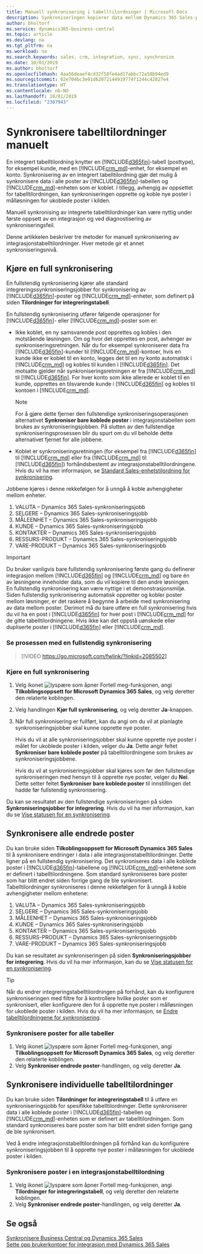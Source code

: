 ```yaml
---
title: Manuell synkronisering i tabelltilordninger | Microsoft Docs
description: Synkroniseringen kopierer data mellom Dynamics 365 Sales-poster og Business Central for å holde begge systemene oppdatert.
author: bholtorf
ms.service: dynamics365-business-central
ms.topic: article
ms.devlang: na
ms.tgt_pltfrm: na
ms.workload: na
ms.search.keywords: sales, crm, integration, sync, synchronize
ms.date: 10/01/2019
ms.author: bholtorf
ms.openlocfilehash: 4aa56deaef4cd32f58fe4ad17abbc72a58b94ed9
ms.sourcegitcommit: 02e704bc3e01d62072144919774f1244c42827e4
ms.translationtype: HT
ms.contentlocale: nb-NO
ms.lasthandoff: 10/01/2019
ms.locfileid: "2307943"
---
```

# <a name="manually-synchronize-table-mappings"></a>Synkronisere tabelltilordninger manuelt
En integrert tabelltilordning knytter en [!INCLUDE[d365fin](includes/d365fin_md.md)]-tabell (posttype), for eksempel kunde, med en [!INCLUDE[crm_md](includes/crm_md.md)]-enhet, for eksempel en konto. Synkronisering av en integrert tabelltilordning gjør det mulig å synkronisere data i alle poster av [!INCLUDE[d365fin](includes/d365fin_md.md)]-tabellen og [!INCLUDE[crm_md](includes/crm_md.md)]-enheten som er koblet. I tillegg, avhengig av oppsettet for tabelltilordningen, kan synkroniseringen opprette og koble nye poster i målløsningen for ukoblede poster i kilden.  

Manuell synkronising av integrerte tabelltilordninger kan være nyttig under første oppsett av en integrasjon og ved diagnostisering av synkroniseringsfeil.  

Denne artikkelen beskriver tre metoder for manuell synkronisering av integrasjonstabelltilordninger. Hver metode gir et annet synkroniseringsnivå.

## <a name="run-a-full-synchronization"></a>Kjøre en full synkronisering
En fullstendig synkronisering kjører alle standard integreringssynkroniseringsjobber for synkronisering av [!INCLUDE[d365fin](includes/d365fin_md.md)]-poster og [!INCLUDE[crm_md](includes/crm_md.md)]-enheter, som definert på siden **Tilordninger for integreringstabell**. 

En fullstendig synkronisering utfører følgende operasjoner for [!INCLUDE[d365fin](includes/d365fin_md.md)]- eller [!INCLUDE[crm_md](includes/crm_md.md)]-poster som er:

* Ikke koblet, en ny samsvarende post opprettes og kobles i den motstående løsningen.
Om og hvor det opprettes en post, avhenger av synkroniseringsretningen. Når du for eksempel synkroniserer data fra [!INCLUDE[d365fin](includes/d365fin_md.md)]-kunder til [!INCLUDE[crm_md](includes/crm_md.md)]-kontoer, hvis en kunde ikke er koblet til en konto, legges det til en ny konto automatisk i [!INCLUDE[crm_md](includes/crm_md.md)] og kobles til kunden i [!INCLUDE[d365fin](includes/d365fin_md.md)]. Det motsatte gjelder når synkroniseringsretningen er fra [!INCLUDE[crm_md](includes/crm_md.md)] til [!INCLUDE[d365fin](includes/d365fin_md.md)]. For hver konto som ikke allerede er koblet til en kunde, opprettes en tilsvarende kunde i [!INCLUDE[d365fin](includes/d365fin_md.md)] og kobles til kontoen i [!INCLUDE[crm_md](includes/crm_md.md)].  

     > [!NOTE]  
     >  For å gjøre dette fjerner den fullstendige synkroniseringsoperasjonen alternativet **Synkroniser bare koblede poster** i integrasjonstabellen som brukes av synkroniseringsjobben. På slutten av den fullstendige synkroniseringsprosessen blir du spurt om du vil beholde dette alternativet fjernet for alle jobbene.  

* Koblet er synkroniseringsretningen (for eksempel fra [!INCLUDE[d365fin](includes/d365fin_md.md)] til [!INCLUDE[crm_md](includes/crm_md.md)] eller fra [!INCLUDE[crm_md](includes/crm_md.md)] til [!INCLUDE[d365fin](includes/d365fin_md.md)]) forhåndsbestemt av integrasjonstabelltilordningene. Hvis du vil ha mer informasjon, se [Standard Sales-enhetstilordning for synkronisering](admin-synchronizing-business-central-and-sales.md#standard-sales-entity-mapping-for-synchronization).  

Jobbene kjøres i denne rekkefølgen for å unngå å koble avhengigheter mellom enheter.  

1.  VALUTA – Dynamics 365 Sales-synkroniseringsjobb  
2.  SELGERE – Dynamics 365 Sales-synkroniseringsjobb  
3.  MÅLEENHET – Dynamics 365 Sales-synkroniseringsjobb  
4.  KUNDE – Dynamics 365 Sales-synkroniseringsjobb  
5.  KONTAKTER – Dynamics 365 Sales-synkroniseringsjobb  
6.  RESSURS-PRODUKT – Dynamics 365 Sales-synkroniseringsjobb  
7.  VARE-PRODUKT – Dynamics 365 Sales-synkroniseringsjobb  

> [!IMPORTANT]  
>  Du bruker vanligvis bare fullstendig synkronisering første gang du definerer integrasjon mellom [!INCLUDE[d365fin](includes/d365fin_md.md)] og [!INCLUDE[crm_md](includes/crm_md.md)] og bare én av løsningene inneholder data, som du vil kopiere til den andre løsningen. En fullstendig synkronisering kan være nyttige i et demonstrasjonsmiljø. Siden fullstendig synkronisering automatisk oppretter og kobler poster mellom løsninger, er det raskere å begynne å arbeide med synkronisering av data mellom poster. Derimot må du bare utføre en full synkronisering hvis du vil ha en post i [!INCLUDE[d365fin](includes/d365fin_md.md)] for hver post i [!INCLUDE[crm_md](includes/crm_md.md)] for de gitte tabelltilordningene. Hvis ikke kan det oppstå uønskede eller dupliserte poster i [!INCLUDE[d365fin](includes/d365fin_md.md)] eller [!INCLUDE[crm_md](includes/crm_md.md)].  

### <a name="see-the-process-for-a-full-synchronization"></a>Se prosessen med en fullstendig synkronisering
> [!VIDEO https://go.microsoft.com/fwlink/?linkid=2085502]

### <a name="to-run-a-full-synchronization"></a>Kjøre en full synkronisering  
1.  Velg ikonet ![lyspære som åpner Fortell meg-funksjonen](media/ui-search/search_small.png "Fortell hva du vil gjøre"), angi **Tilkoblingsoppsett for Microsoft Dynamics 365 Sales**, og velg deretter den relaterte koblingen.
2.  Velg handlingen **Kjør full synkronisering**, og velg deretter **Ja**-knappen.  
3.  Når full synkronisering er fullført, kan du angi om du vil at planlagte synkroniseringsjobber skal kunne opprette nye poster.  

    Hvis du vil at alle synkroniseringsjobber skal kunne opprette nye poster i målet for ukoblede poster i kilden, velger du **Ja**. Dette angir feltet **Synkroniser bare koblede poster** på tabelltilordningene som brukes av synkroniseringsjobbene.  

    Hvis du vil at synkroniseringsjobber skal kjøres som før den fullstendige synkroniseringen med hensyn til å opprette nye poster, velger du **Nei**. Dette setter feltet **Synkroniser bare koblede poster** til innstillingen det hadde før fullstendig synkronisering.  

Du kan se resultatet av den fullstendige synkroniseringen på siden **Synkroniseringsjobber for integrering**. Hvis du vil ha mer informasjon, kan du se [Vise statusen for en synkronisering](admin-how-to-view-synchronization-status.md).  

## <a name="synchronizing-all-modified-records"></a>Synkronisere alle endrede poster
Du kan bruke siden **Tilkoblingsoppsett for Microsoft Dynamics 365 Sales** til å synkronisere endringer i data i alle integrasjonstabelltilordninger. Dette ligner på en fullstendig synkronisering. Det synkroniseres data i alle koblede poster i [!INCLUDE[d365fin](includes/d365fin_md.md)]-tabellene og [!INCLUDE[crm_md](includes/crm_md.md)]-enhetene som er definert i tabelltilordningene. Som standard synkroniseres bare poster som har blitt endret siden forrige gang de ble synkronisert. Tabelltilordninger synkroniseres i denne rekkefølgen for å unngå å koble avhengigheter mellom enhetene:  

1.  VALUTA – Dynamics 365 Sales-synkroniseringsjobb  
2.  SELGERE – Dynamics 365 Sales-synkroniseringsjobb  
3.  MÅLEENHET – Dynamics 365 Sales-synkroniseringsjobb  
4.  KUNDE – Dynamics 365 Sales-synkroniseringsjobb  
5.  KONTAKTER – Dynamics 365 Sales-synkroniseringsjobb  
6.  RESSURS-PRODUKT – Dynamics 365 Sales-synkroniseringsjobb  
7.  VARE-PRODUKT – Dynamics 365 Sales-synkroniseringsjobb  

Du kan se resultatet av synkroniseringen på siden **Synkroniseringsjobber for integrering**. Hvis du vil ha mer informasjon, kan du se [Vise statusen for en synkronisering](admin-how-to-view-synchronization-status.md).  

> [!TIP]  
>  Når du endrer integreringstabelltilordningen på forhånd, kan du konfigurere synkroniseringen med filtre for å kontrollere hvilke poster som er synkronisert, eller konfigurere den for å opprette nye poster i målløsningen for ukoblede poster i kilden. Hvis du vil ha mer informasjon, se [Endre tabelltilordningene for synkronisering](admin-how-to-modify-table-mappings-for-synchronization.md).

### <a name="to-synchronize-records-for-all-tables"></a>Synkronisere poster for alle tabeller  
1.  Velg ikonet ![lyspære som åpner Fortell meg-funksjonen](media/ui-search/search_small.png "Fortell hva du vil gjøre"), angi **Tilkoblingsoppsett for Microsoft Dynamics 365 Sales**, og velg deretter den relaterte koblingen.
2.  Velg **Synkroniser endrede poster**-handlingen, og velg deretter **Ja**.  

## <a name="synchronize-individual-table-mappings"></a>Synkronisere individuelle tabelltilordninger
Du kan bruke siden **Tilordninger for integreringstabell** til å utføre en synkroniseringsjobb for spesifikke tabelltilordninger. Dette synkroniserer data i alle koblede poster i [!INCLUDE[d365fin](includes/d365fin_md.md)]-tabellen og [!INCLUDE[crm_md](includes/crm_md.md)]-enheten som er definert av tabelltilordningen. Som standard synkroniseres bare poster som har blitt endret siden forrige gang de ble synkronisert.  

Ved å endre integrasjonstabelltilordningen på forhånd kan du konfigurere synkroniseringsjobben til å opprette nye poster i målløsningen for ukoblede poster i kilden.

### <a name="to-synchronize-records-of-an-integration-table-mapping"></a>Synkronisere poster i en integrasjonstabelltilordning  
1.  Velg ikonet ![lyspære som åpner Fortell meg-funksjonen](media/ui-search/search_small.png "Fortell hva du vil gjøre"), angi **Tilordninger for integreringstabell**, og velg deretter den relaterte koblingen.
2.  Velg **Synkroniser endrede poster**-handlingen, og velg deretter **Ja**.  

## <a name="see-also"></a>Se også  
[Synkronisere Business Central og Dynamics 365 Sales](admin-synchronizing-business-central-and-sales.md)   
[Sette opp brukerkontoer for integrasjon med Dynamics 365 Sales](admin-setting-up-integration-with-dynamics-sales.md)   
